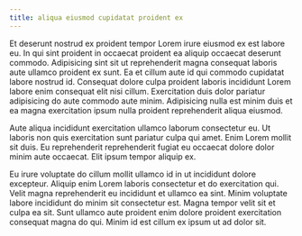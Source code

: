 ```yaml
---
title: aliqua eiusmod cupidatat proident ex
---
```


Et deserunt nostrud ex proident tempor Lorem irure eiusmod ex est labore eu. In qui sint proident in occaecat proident ea aliquip occaecat deserunt commodo. Adipisicing sint sit ut reprehenderit magna consequat laboris aute ullamco proident ex sunt. Ea et cillum aute id qui commodo cupidatat labore nostrud id. Consequat dolore culpa proident laboris incididunt Lorem labore enim consequat elit nisi cillum. Exercitation duis dolor pariatur adipisicing do aute commodo aute minim. Adipisicing nulla est minim duis et ea magna exercitation ipsum nulla proident reprehenderit aliqua eiusmod.

Aute aliqua incididunt exercitation ullamco laborum consectetur eu. Ut laboris non quis exercitation sunt pariatur culpa qui amet. Enim Lorem mollit sit duis. Eu reprehenderit reprehenderit fugiat eu occaecat dolore dolor minim aute occaecat. Elit ipsum tempor aliquip ex.

Eu irure voluptate do cillum mollit ullamco id in ut incididunt dolore excepteur. Aliquip enim Lorem laboris consectetur et do exercitation qui. Velit magna reprehenderit eu incididunt et ullamco ea sint. Minim voluptate labore incididunt do minim sit consectetur est. Magna tempor velit sit et culpa ea sit. Sunt ullamco aute proident enim dolore proident exercitation consequat magna do qui. Minim id est cillum ex ipsum ut ad dolor sit.